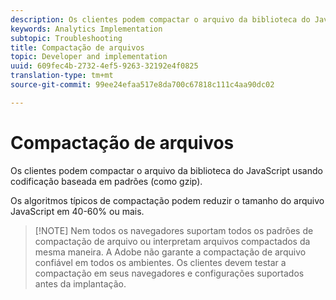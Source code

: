 ```yaml
---
description: Os clientes podem compactar o arquivo da biblioteca do JavaScript usando codificação baseada em padrões (como gzip).
keywords: Analytics Implementation
subtopic: Troubleshooting
title: Compactação de arquivos
topic: Developer and implementation
uuid: 609fec4b-2732-4ef5-9263-32192e4f0825
translation-type: tm+mt
source-git-commit: 99ee24efaa517e8da700c67818c111c4aa90dc02

---
```



# Compactação de arquivos

Os clientes podem compactar o arquivo da biblioteca do JavaScript usando codificação baseada em padrões (como gzip).

Os algoritmos típicos de compactação podem reduzir o tamanho do arquivo JavaScript em 40-60% ou mais.

> [!NOTE] Nem todos os navegadores suportam todos os padrões de compactação de arquivo ou interpretam arquivos compactados da mesma maneira. A Adobe não garante a compactação de arquivo confiável em todos os ambientes. Os clientes devem testar a compactação em seus navegadores e configurações suportados antes da implantação.

